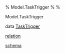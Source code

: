 % Model.TaskTrigger
% 
% 

Model.TaskTrigger

data [TaskTrigger](Model-TaskTrigger.html#t:TaskTrigger)

[relation](Model-TaskTrigger.html#v:relation)

[schema](Model-TaskTrigger.html#v:schema)

